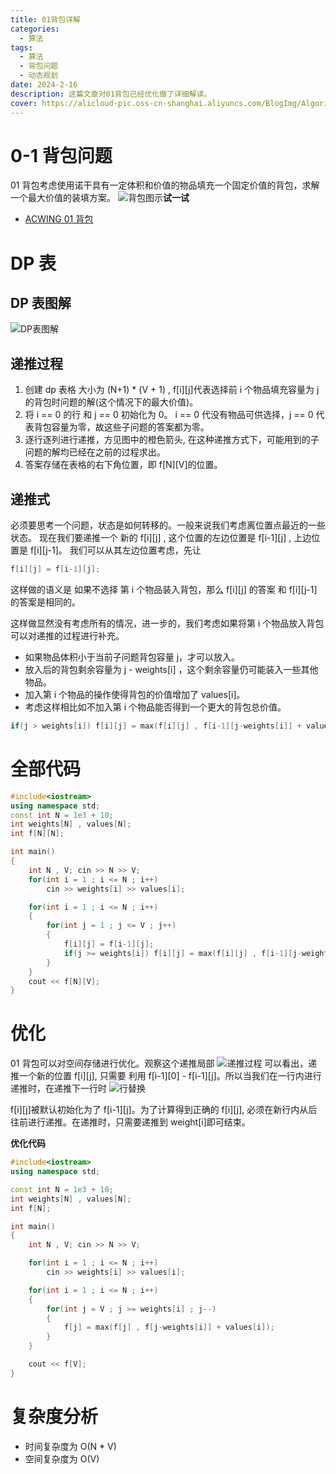```yaml
---
title: 01背包详解
categories:
  - 算法
tags:
  - 算法
  - 背包问题
  - 动态规划
date: 2024-2-16
description: 这篇文章对01背包已经优化做了详细解读。
cover: https://alicloud-pic.oss-cn-shanghai.aliyuncs.com/BlogImg/Algorithm/One-Zero%20Bag%20Question/BagQuestion.png
---
```


# 0-1 背包问题
01 背包考虑使用诺干具有一定体积和价值的物品填充一个固定价值的背包，求解一个最大价值的装填方案。
![背包图示](https://alicloud-pic.oss-cn-shanghai.aliyuncs.com/BlogImg/Algorithm/One-Zero%20Bag%20Question/BagQuestion.png)**试一试**
- [ACWING 01 背包](https://www.acwing.com/problem/content/2/)

# DP 表

## DP 表图解

![DP表图解](https://alicloud-pic.oss-cn-shanghai.aliyuncs.com/BlogImg/Algorithm/One-Zero%20Bag%20Question/01%20bag%20diagram.png)

## 递推过程

1.  创建 dp 表格 大小为 (N+1) \* (V + 1) , f\[i]\[j]代表选择前 i 个物品填充容量为 j 的背包时问题的解(这个情况下的最大价值)。
2.  将 i == 0 的行 和 j == 0 初始化为 0。 i == 0 代没有物品可供选择，j == 0 代表背包容量为零，故这些子问题的答案都为零。
3.  逐行逐列进行递推，方见图中的橙色箭头, 在这种递推方式下，可能用到的子问题的解均已经在之前的过程求出。
4.  答案存储在表格的右下角位置，即 f\[N]\[V]的位置。

## 递推式

必须要思考一个问题，状态是如何转移的。一般来说我们考虑离位置点最近的一些状态。
现在我们要递推一个 新的 f\[i]\[j] , 这个位置的左边位置是 f\[i-1]\[j] , 上边位置是 f\[i]\[j-1]。
我们可以从其左边位置考虑，先让

```C++
f[i][j] = f[i-1][j];
```

这样做的语义是 如果不选择 第 i 个物品装入背包，那么 f\[i]\[j] 的答案 和 f\[i]\[j-1]的答案是相同的。

这样做显然没有考虑所有的情况，进一步的，我们考虑如果将第 i 个物品放入背包可以对递推的过程进行补充。

- 如果物品体积小于当前子问题背包容量 j，才可以放入。
- 放入后的背包剩余容量为 j - weights\[i] ，这个剩余容量仍可能装入一些其他物品。
- 加入第 i 个物品的操作使得背包的价值增加了 values\[i]。
- 考虑这样相比如不加入第 i 个物品能否得到一个更大的背包总价值。

```c++
if(j > weights[i]) f[i][j] = max(f[i][j] , f[i-1][j-weights[i]] + values[i]);
```

# 全部代码

```C++
#include<iostream>
using namespace std;
const int N = 1e3 + 10;
int weights[N] , values[N];
int f[N][N];

int main()
{
    int N , V; cin >> N >> V;
    for(int i = 1 ; i <= N ; i++)
        cin >> weights[i] >> values[i];

    for(int i = 1 ; i <= N ; i++)
    {
        for(int j = 1 ; j <= V ; j++)
        {
            f[i][j] = f[i-1][j];
            if(j >= weights[i]) f[i][j] = max(f[i][j] , f[i-1][j-weights[i]] + values[i]);
        }
    }
    cout << f[N][V];
}
```

# 优化

01 背包可以对空间存储进行优化。观察这个递推局部
![递推过程](https://alicloud-pic.oss-cn-shanghai.aliyuncs.com/BlogImg/Algorithm/One-Zero%20Bag%20Question/01%20bag%20optimize.png)
可以看出，递推一个新的位置 f\[i]\[j], 只需要 利用 f\[i-1]\[0] - f\[i-1]\[j]。所以当我们在一行内进行递推时，在递推下一行时
![行替换](https://alicloud-pic.oss-cn-shanghai.aliyuncs.com/BlogImg/Algorithm/One-Zero%20Bag%20Question/01%20row%20cycle.png)

f\[i]\[j]被默认初始化为了 f\[i-1]\[j]。为了计算得到正确的 f\[i]\[j], 必须在新行内从后往前进行递推。在递推时，只需要递推到 weight\[i]即可结束。

**优化代码**

```C++
#include<iostream>
using namespace std;

const int N = 1e3 + 10;
int weights[N] , values[N];
int f[N];

int main()
{
    int N , V; cin >> N >> V;

    for(int i = 1 ; i <= N ; i++)
        cin >> weights[i] >> values[i];

    for(int i = 1 ; i <= N ; i++)
    {
        for(int j = V ; j >= weights[i] ; j--)
        {
            f[j] = max(f[j] , f[j-weights[i]] + values[i]);
        }
    }

    cout << f[V];
}
```

# 复杂度分析

- 时间复杂度为 O(N \* V)
- 空间复杂度为 O(V)
